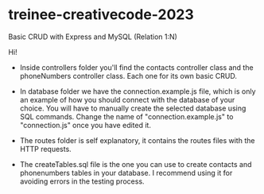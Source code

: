 # treinee-creativecode-2023
Basic CRUD with Express and MySQL (Relation 1:N)

Hi!

- Inside controllers folder you'll find the contacts controller class and the phoneNumbers controller class.
  Each one for its own basic CRUD.
  
- In database folder we have the connection.example.js file, which is only an example of how you should connect
  with the database of your choice. You will have to manually create the selected database using SQL commands.
  Change the name of "connection.example.js" to "connection.js" once you have edited it.

- The routes folder is self explanatory, it contains the routes files with the HTTP requests.

- The createTables.sql file is the one you can use to create contacts and phonenumbers tables in your database.
  I recommend using it for avoiding errors in the testing process.

